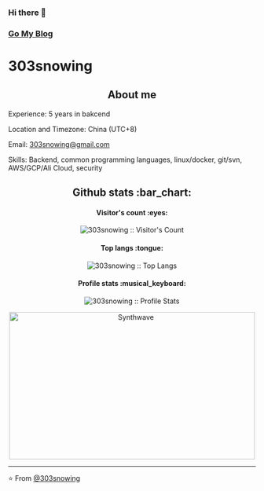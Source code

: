 ### Hi there 👋

### [Go My Blog](https://303snowing.github.io)

# 303snowing

<h2 align="center">About me</h2>

Experience: 5 years in bakcend

Location and Timezone: China (UTC+8)

Email: 303snowing@gmail.com

Skills: Backend, common programming languages, linux/docker, git/svn, AWS/GCP/Ali Cloud, security

<h2 align="center">Github stats :bar_chart:</h2>

<h4 align="center">Visitor's count :eyes:</h4>

<p align="center"><img src="https://profile-counter.glitch.me/{303snowing}/count.svg" alt="303snowing :: Visitor's Count" /></p>

<h4 align="center">Top langs :tongue:</h4>

<p align="center"><img src="https://github-readme-stats.vercel.app/api/top-langs/?username=303snowing&langs_count=10&theme=tokyonight&layout=compact" alt="303snowing :: Top Langs" /></p>

<h4 align="center">Profile stats :musical_keyboard:</h4>

<p align="center"><img src="https://github-readme-stats.vercel.app/api?username=303snowing&show_icons=true&theme=synthwave" alt="303snowing :: Profile Stats" /></p>

<p align="center"><img src="https://thumbs.gfycat.com/GoodnaturedFondGaur-size_restricted.gif" alt="Synthwave" height="300" width="500"></p>

---

⭐️ From [@303snowing](https://github.com/303snowing)
